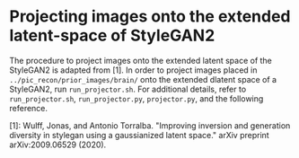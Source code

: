# Projecting images onto the extended latent-space of StyleGAN2

The procedure to project images onto the extended latent space of the StyleGAN2 is adapted from [1]. In order to project images placed in `../pic_recon/prior_images/brain/` onto the extended dlatent space of a StyleGAN2, run `run_projector.sh`. For additional details, refer to `run_projector.sh`, `run_projector.py`, `projector.py`, and the following reference.


[1]: Wulff, Jonas, and Antonio Torralba. "Improving inversion and generation diversity in stylegan using a gaussianized latent space." arXiv preprint arXiv:2009.06529 (2020).
